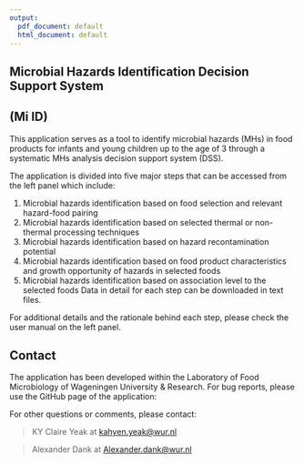 ```yaml
---
output:
  pdf_document: default
  html_document: default
---
```

## Microbial Hazards Identification Decision Support System  
## (Mi ID)

This application serves as a tool to identify microbial hazards (MHs) in
food products for infants and young children up to the age of 3 through
a systematic MHs analysis decision support system (DSS).

The application is divided into five major steps that can be accessed
from the left panel which include:  

1. Microbial hazards identification based on food selection and relevant hazard-food pairing 
2. Microbial hazards identification based on selected thermal or non-thermal processing techniques 
3. Microbial hazards identification based on hazard recontamination potential 
4. Microbial hazards identification based on food product characteristics and growth opportunity of hazards in selected foods 
5. Microbial hazards identification based on association level to the selected foods Data in detail for each step can be downloaded in text files. 

For additional details and the rationale behind each step, please check the user manual on the left panel.

## Contact

The application has been developed within the Laboratory of Food
Microbiology of Wageningen University & Research. For bug reports,
please use the GitHub page of the application:

For other questions or comments, please contact:

> KY Claire Yeak at <kahyen.yeak@wur.nl>

> Alexander Dank at <Alexander.dank@wur.nl>
